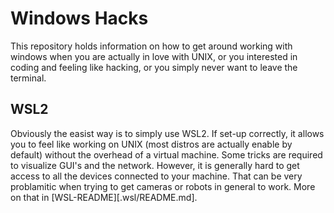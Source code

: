 # Windows Hacks

This repository holds information on how to get around working with windows when you are actually in love with UNIX, or
you interested in coding and feeling like hacking, or you simply never want to leave the terminal.

## WSL2

Obviously the easist way is to simply use WSL2. If set-up correctly, it allows you to feel like working on UNIX (most
distros are actually enable by default) without the overhead of a virtual machine. Some tricks are required to 
visualize GUI's and the network. However, it is generally hard to get access to all the devices connected to your 
machine. That can be very problamitic when trying to get cameras or robots in general to work.
More on that in [WSL-README][.wsl/README.md].

